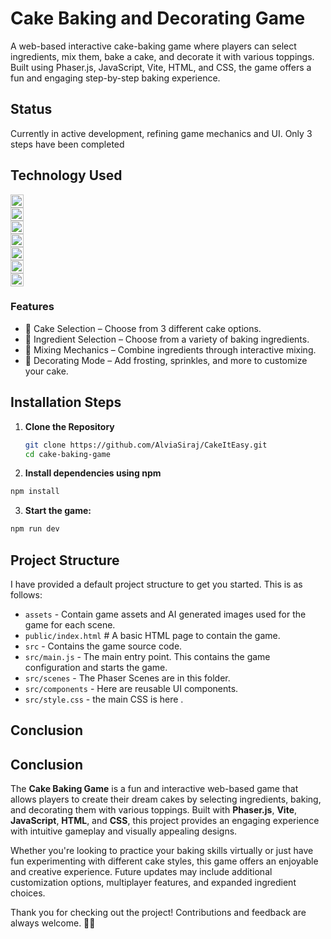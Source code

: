 # Cake Baking and Decorating Game

A web-based interactive cake-baking game where players can select ingredients, mix them, bake a cake, and decorate it with various toppings. Built using Phaser.js, JavaScript, Vite, HTML, and CSS, the game offers a fun and engaging step-by-step baking experience.

## Status

Currently in active development, refining game mechanics and UI. Only 3 steps have been completed

## Technology Used

<a href="https://vitejs.dev/" title="Vite"><img src="https://github.com/get-icon/geticon/raw/master/icons/vite.svg" alt="Vite" width="21px" height="21px"></a>  
<a href="https://phaser.io/" title="Phaser.js"><img src="https://github.com/get-icon/geticon/raw/master/icons/phaser.svg" alt="Phaser.js" width="21px" height="21px"></a>  
<a href="https://developer.mozilla.org/en-US/docs/Web/JavaScript" title="JavaScript"><img src="https://github.com/get-icon/geticon/raw/master/icons/javascript.svg" alt="JavaScript" width="21px" height="21px"></a>  
<a href="https://developer.mozilla.org/en-US/docs/Web/HTML" title="HTML5"><img src="https://github.com/get-icon/geticon/raw/master/icons/html-5.svg" alt="HTML5" width="21px" height="21px"></a>  
<a href="https://developer.mozilla.org/en-US/docs/Web/CSS" title="CSS3"><img src="https://github.com/get-icon/geticon/raw/master/icons/css-3.svg" alt="CSS3" width="21px" height="21px"></a>  
<a href="https://code.visualstudio.com/" title="Visual Studio Code"><img src="https://github.com/get-icon/geticon/raw/master/icons/visual-studio-code.svg" alt="Visual Studio Code" width="21px" height="21px"></a>  
<a href="https://git-scm.com/" title="Git"><img src="https://github.com/get-icon/geticon/raw/master/icons/git-icon.svg" alt="Git" width="21px" height="21px"></a>

### Features

- 🎂 Cake Selection – Choose from 3 different cake options.
- 🥚 Ingredient Selection – Choose from a variety of baking ingredients.
- 🥄 Mixing Mechanics – Combine ingredients through interactive mixing.
- 🎨 Decorating Mode – Add frosting, sprinkles, and more to customize your cake.

## Installation Steps

1. **Clone the Repository**

   ```sh
   git clone https://github.com/AlviaSiraj/CakeItEasy.git
   cd cake-baking-game

   ```

2. **Install dependencies using npm**

```bash
npm install
```

3. **Start the game:**

```bash
npm run dev
```

## Project Structure

I have provided a default project structure to get you started. This is as follows:

- `assets` - Contain game assets and AI generated images used for the game for each scene.
- `public/index.html` # A basic HTML page to contain the game.
- `src` - Contains the game source code.
- `src/main.js` - The main entry point. This contains the game configuration and starts the game.
- `src/scenes` - The Phaser Scenes are in this folder.
- `src/components` - Here are reusable UI components.
- `src/style.css` - the main CSS is here .

## Conclusion

## Conclusion

The **Cake Baking Game** is a fun and interactive web-based game that allows players to create their dream cakes by selecting ingredients, baking, and decorating them with various toppings. Built with **Phaser.js**, **Vite**, **JavaScript**, **HTML**, and **CSS**, this project provides an engaging experience with intuitive gameplay and visually appealing designs.

Whether you're looking to practice your baking skills virtually or just have fun experimenting with different cake styles, this game offers an enjoyable and creative experience. Future updates may include additional customization options, multiplayer features, and expanded ingredient choices.

Thank you for checking out the project! Contributions and feedback are always welcome. 🎂✨
